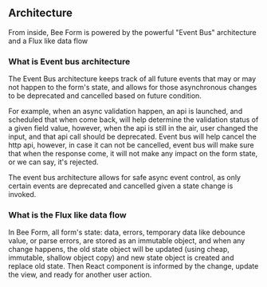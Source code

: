 ## Architecture

From inside, Bee Form is powered by the powerful "Event Bus" architecture and a Flux like data flow

### What is Event bus architecture

The Event Bus architecture keeps track of all future events that may or may not happen to the form's state, and allows for those asynchronous changes to be deprecated and cancelled based on future condition.

For example, when an async validation happen, an api is launched, and scheduled that when come back, will help determine the validation status of a given field value, however, when the api is still in the air, user changed the input, and that api call should be deprecated. Event bus will help cancel the http api, however, in case it can not be cancelled, event bus will make sure that when the response come, it will not make any impact on the form state, or we can say, it's rejected.

The event bus architecture allows for safe async event control, as only certain events are deprecated and cancelled given a state change is invoked.

### What is the Flux like data flow

In Bee Form, all form's state: data, errors, temporary data like debounce value, or parse errors, are stored as an immutable object, and when any change happens, the old state object will be updated (using cheap, immutable, shallow object copy) and new state object is created and replace old state. Then React component is informed by the change, update the view, and ready for another user action.
